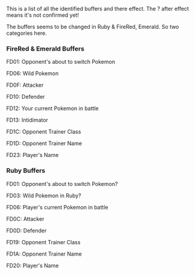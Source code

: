 This is a list of all the identified buffers and there effect.
The ? after effect means it's not confirmed yet!

The buffers seems to be changed in Ruby & FireRed, Emerald. So two categories here.

### FireRed & Emerald Buffers

FD01: Opponent's about to switch Pokemon

FD06: Wild Pokemon

FD0F: Attacker

FD10: Defender

FD12: Your current Pokemon in battle

FD13: Intidimator

FD1C: Opponent Trainer Class

FD1D: Opponent Trainer Name

FD23: Player's Name


### Ruby Buffers

FD01: Opponent's about to switch Pokemon?

FD03: Wild Pokemon in Ruby?

FD06: Player's current Pokemon in battle

FD0C: Attacker

FD0D: Defender

FD19: Opponent Trainer Class

FD1A: Opponent Trainer Name

FD20: Player's Name
